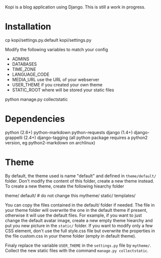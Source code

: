 Kopi is a blog application using Django. This is still a work in progress.

# Installation

cp kopi/settings.py.default kopi/settings.py

Modify the following variables to match your config
  
  * ADMINS
  * DATABASES
  * TIME_ZONE
  * LANGUAGE_CODE
  * MEDIA_URL use the URL of your webserver
  * USER_THEME if you created your own theme
  * STATIC_ROOT where will be stored your static files

python manage.py collectstatic

# Dependencies

python (2.6+)
python-markdown
python-requests
django (1.4+)
django-grappelli (2.4+)
django-tagging
(all python package requires a python2 version, eg python2-markdown on archlinux)

# Theme

By default, the theme used is name "default" and defined in `theme/default/` folder.
Don't modify the content of this folder, create a new theme instead.
To create a new theme, create the following hiearchy folder

theme/
    default/ # do not change this
    mytheme/
        static/
        templates/

You can copy the files contained in the default/ folder if needed.
The file in your theme folder will overwrite the one in the default theme if present, otherwise it will use the default files.
For example, if you want to just change the default avatar image, create a new empty theme hiearchy and put you new picture in the `static/` folder.
If you want to modify only a few CSS element, don't use the full style.css file but overwrite the properties in the file custom.css in your theme folder (empty in default theme).

Finaly replace the variable `USER_THEME` in the `settings.py` file by `mytheme/`.
Collect the new static files with the command `manage.py collectstatic`.